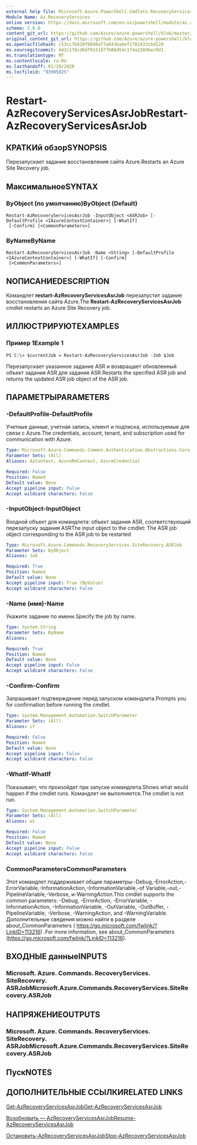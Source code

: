 ```yaml
---
external help file: Microsoft.Azure.PowerShell.Cmdlets.RecoveryServices.SiteRecovery.dll-Help.xml
Module Name: Az.RecoveryServices
online version: https://docs.microsoft.com/en-us/powershell/module/az.recoveryservices/restart-azrecoveryservicesasrjob
schema: 2.0.0
content_git_url: https://github.com/Azure/azure-powershell/blob/master/src/RecoveryServices/RecoveryServices/help/Restart-AzRecoveryServicesAsrJob.md
original_content_git_url: https://github.com/Azure/azure-powershell/blob/master/src/RecoveryServices/RecoveryServices/help/Restart-AzRecoveryServicesAsrJob.md
ms.openlocfilehash: c53cc7b410f0898af7a643babef1781433cbd120
ms.sourcegitcommit: 4d2c178cd6df9151877b08d54c1f4a228dbec9d1
ms.translationtype: MT
ms.contentlocale: ru-RU
ms.lasthandoff: 01/29/2020
ms.locfileid: "93905825"
---
```

# <span data-ttu-id="9425a-101">Restart-AzRecoveryServicesAsrJob</span><span class="sxs-lookup"><span data-stu-id="9425a-101">Restart-AzRecoveryServicesAsrJob</span></span>

## <span data-ttu-id="9425a-102">КРАТКИй обзор</span><span class="sxs-lookup"><span data-stu-id="9425a-102">SYNOPSIS</span></span>
<span data-ttu-id="9425a-103">Перезапускает задание восстановления сайта Azure.</span><span class="sxs-lookup"><span data-stu-id="9425a-103">Restarts an Azure Site Recovery job.</span></span>

## <span data-ttu-id="9425a-104">Максимальное</span><span class="sxs-lookup"><span data-stu-id="9425a-104">SYNTAX</span></span>

### <span data-ttu-id="9425a-105">ByObject (по умолчанию)</span><span class="sxs-lookup"><span data-stu-id="9425a-105">ByObject (Default)</span></span>
```
Restart-AzRecoveryServicesAsrJob -InputObject <ASRJob> [-DefaultProfile <IAzureContextContainer>] [-WhatIf]
 [-Confirm] [<CommonParameters>]
```

### <span data-ttu-id="9425a-106">ByName</span><span class="sxs-lookup"><span data-stu-id="9425a-106">ByName</span></span>
```
Restart-AzRecoveryServicesAsrJob -Name <String> [-DefaultProfile <IAzureContextContainer>] [-WhatIf] [-Confirm]
 [<CommonParameters>]
```

## <span data-ttu-id="9425a-107">NОПИСАНИЕ</span><span class="sxs-lookup"><span data-stu-id="9425a-107">DESCRIPTION</span></span>
<span data-ttu-id="9425a-108">Командлет **restart-AzRecoveryServicesAsrJob** перезапустит задание восстановления сайта Azure.</span><span class="sxs-lookup"><span data-stu-id="9425a-108">The **Restart-AzRecoveryServicesAsrJob** cmdlet restarts an Azure Site Recovery job.</span></span>

## <span data-ttu-id="9425a-109">ИЛЛЮСТРИРУЮТ</span><span class="sxs-lookup"><span data-stu-id="9425a-109">EXAMPLES</span></span>

### <span data-ttu-id="9425a-110">Пример 1</span><span class="sxs-lookup"><span data-stu-id="9425a-110">Example 1</span></span>
```
PS C:\> $currentJob = Restart-AzRecoveryServicesAsrJob -Job $Job
```

<span data-ttu-id="9425a-111">Перезапускает указанное задание ASR и возвращает обновленный объект задания ASR для задания ASR.</span><span class="sxs-lookup"><span data-stu-id="9425a-111">Restarts the specified ASR job and returns the updated ASR job object of the ASR job.</span></span>

## <span data-ttu-id="9425a-112">ПАРАМЕТРЫ</span><span class="sxs-lookup"><span data-stu-id="9425a-112">PARAMETERS</span></span>

### <span data-ttu-id="9425a-113">-DefaultProfile</span><span class="sxs-lookup"><span data-stu-id="9425a-113">-DefaultProfile</span></span>
<span data-ttu-id="9425a-114">Учетные данные, учетная запись, клиент и подписка, используемые для связи с Azure.</span><span class="sxs-lookup"><span data-stu-id="9425a-114">The credentials, account, tenant, and subscription used for communication with Azure.</span></span>


```yaml
Type: Microsoft.Azure.Commands.Common.Authentication.Abstractions.Core.IAzureContextContainer
Parameter Sets: (All)
Aliases: AzContext, AzureRmContext, AzureCredential

Required: False
Position: Named
Default value: None
Accept pipeline input: False
Accept wildcard characters: False
```

### <span data-ttu-id="9425a-115">-InputObject</span><span class="sxs-lookup"><span data-stu-id="9425a-115">-InputObject</span></span>
<span data-ttu-id="9425a-116">Входной объект для командлета: объект задания ASR, соответствующий перезапуску задания ASR</span><span class="sxs-lookup"><span data-stu-id="9425a-116">The input object to the cmdlet: The ASR job object corresponding to the ASR job to be restarted</span></span>


```yaml
Type: Microsoft.Azure.Commands.RecoveryServices.SiteRecovery.ASRJob
Parameter Sets: ByObject
Aliases: Job

Required: True
Position: Named
Default value: None
Accept pipeline input: True (ByValue)
Accept wildcard characters: False
```

### <span data-ttu-id="9425a-117">-Name (имя)</span><span class="sxs-lookup"><span data-stu-id="9425a-117">-Name</span></span>
<span data-ttu-id="9425a-118">Укажите задание по имени.</span><span class="sxs-lookup"><span data-stu-id="9425a-118">Specify the job by name.</span></span>

```yaml
Type: System.String
Parameter Sets: ByName
Aliases:

Required: True
Position: Named
Default value: None
Accept pipeline input: False
Accept wildcard characters: False
```

### <span data-ttu-id="9425a-119">-Confirm</span><span class="sxs-lookup"><span data-stu-id="9425a-119">-Confirm</span></span>
<span data-ttu-id="9425a-120">Запрашивает подтверждение перед запуском командлета.</span><span class="sxs-lookup"><span data-stu-id="9425a-120">Prompts you for confirmation before running the cmdlet.</span></span>

```yaml
Type: System.Management.Automation.SwitchParameter
Parameter Sets: (All)
Aliases: cf

Required: False
Position: Named
Default value: None
Accept pipeline input: False
Accept wildcard characters: False
```

### <span data-ttu-id="9425a-121">-WhatIf</span><span class="sxs-lookup"><span data-stu-id="9425a-121">-WhatIf</span></span>
<span data-ttu-id="9425a-122">Показывает, что произойдет при запуске командлета.</span><span class="sxs-lookup"><span data-stu-id="9425a-122">Shows what would happen if the cmdlet runs.</span></span> <span data-ttu-id="9425a-123">Командлет не выполняется.</span><span class="sxs-lookup"><span data-stu-id="9425a-123">The cmdlet is not run.</span></span>

```yaml
Type: System.Management.Automation.SwitchParameter
Parameter Sets: (All)
Aliases: wi

Required: False
Position: Named
Default value: None
Accept pipeline input: False
Accept wildcard characters: False
```

### <span data-ttu-id="9425a-124">CommonParameters</span><span class="sxs-lookup"><span data-stu-id="9425a-124">CommonParameters</span></span>
<span data-ttu-id="9425a-125">Этот командлет поддерживает общие параметры:-Debug,-ErrorAction,-ErrorVariable,-InformationAction,-InformationVariable,-of Variable,-out,-PipelineVariable,-Verbose, и-WarningAction.</span><span class="sxs-lookup"><span data-stu-id="9425a-125">This cmdlet supports the common parameters: -Debug, -ErrorAction, -ErrorVariable, -InformationAction, -InformationVariable, -OutVariable, -OutBuffer, -PipelineVariable, -Verbose, -WarningAction, and -WarningVariable.</span></span> <span data-ttu-id="9425a-126">Дополнительные сведения можно найти в разделе about_CommonParameters ( https://go.microsoft.com/fwlink/?LinkID=113216) .</span><span class="sxs-lookup"><span data-stu-id="9425a-126">For more information, see about_CommonParameters (https://go.microsoft.com/fwlink/?LinkID=113216).</span></span>

## <span data-ttu-id="9425a-127">ВХОДНЫЕ данные</span><span class="sxs-lookup"><span data-stu-id="9425a-127">INPUTS</span></span>

### <span data-ttu-id="9425a-128">Microsoft. Azure. Commands. RecoveryServices. SiteRecovery. ASRJob</span><span class="sxs-lookup"><span data-stu-id="9425a-128">Microsoft.Azure.Commands.RecoveryServices.SiteRecovery.ASRJob</span></span>

## <span data-ttu-id="9425a-129">НАПРЯЖЕНИЕ</span><span class="sxs-lookup"><span data-stu-id="9425a-129">OUTPUTS</span></span>

### <span data-ttu-id="9425a-130">Microsoft. Azure. Commands. RecoveryServices. SiteRecovery. ASRJob</span><span class="sxs-lookup"><span data-stu-id="9425a-130">Microsoft.Azure.Commands.RecoveryServices.SiteRecovery.ASRJob</span></span>

## <span data-ttu-id="9425a-131">Пуск</span><span class="sxs-lookup"><span data-stu-id="9425a-131">NOTES</span></span>

## <span data-ttu-id="9425a-132">ДОПОЛНИТЕЛЬНЫЕ ССЫЛКИ</span><span class="sxs-lookup"><span data-stu-id="9425a-132">RELATED LINKS</span></span>

[<span data-ttu-id="9425a-133">Get-AzRecoveryServicesAsrJob</span><span class="sxs-lookup"><span data-stu-id="9425a-133">Get-AzRecoveryServicesAsrJob</span></span>](./Get-AzRecoveryServicesAsrJob.md)

[<span data-ttu-id="9425a-134">Возобновить — AzRecoveryServicesAsrJob</span><span class="sxs-lookup"><span data-stu-id="9425a-134">Resume-AzRecoveryServicesAsrJob</span></span>](./Resume-AzRecoveryServicesAsrJob.md)

[<span data-ttu-id="9425a-135">Остановить-AzRecoveryServicesAsrJob</span><span class="sxs-lookup"><span data-stu-id="9425a-135">Stop-AzRecoveryServicesAsrJob</span></span>](./Stop-AzRecoveryServicesAsrJob.md)
